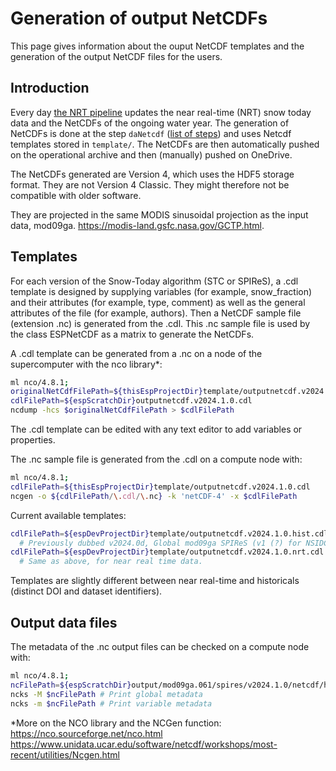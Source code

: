 # Generation of output NetCDFs

This page gives information about the ouput NetCDF templates and the generation of the output NetCDF files for the users.

## Introduction

Every day [the NRT pipeline](run_nrt_pipeline.md) updates the near real-time (NRT) snow today data and the NetCDFs of the ongoing water year. The generation of NetCDFs is done at the step `daNetcdf` ([list of steps](run_nrt_pipeline.md#steps-and-scriptid)) and uses Netcdf templates stored in `template/`. The NetCDFs are then automatically pushed on the operational archive and then (manually) pushed on OneDrive.

The NetCDFs generated are Version 4, which uses the HDF5 storage format. They are not Version 4 Classic. They might therefore not be compatible with older software.

They are projected in the same MODIS sinusoidal projection as the input data, mod09ga. <https://modis-land.gsfc.nasa.gov/GCTP.html>. 

## Templates

For each version of the Snow-Today algorithm (STC or SPIReS), a .cdl template is designed by supplying variables (for example, snow_fraction) and their attributes (for example, type, comment) as well as the general attributes of the file (for example, authors). Then a NetCDF sample file (extension .nc) is generated from the .cdl. This .nc sample file is used by the class ESPNetCDF as a matrix to generate the NetCDFs.

A .cdl template can be generated from a .nc on a node of the supercomputer with the nco library*:
```bash
ml nco/4.8.1;
originalNetCdfFilePath=${thisEspProjectDir}template/outputnetcdf.v2024.1.0.nc # $thisEspProjectDir defined in env/.matlabEnvironmentVariablesSpiresV202410
cdlFilePath=${espScratchDir}outputnetcdf.v2024.1.0.cdl
ncdump -hcs $originalNetCdfFilePath > $cdlFilePath
```

The .cdl template can be edited with any text editor to add variables or properties.

The .nc sample file is generated from the .cdl on a compute node with:
```bash
ml nco/4.8.1;
cdlFilePath=${thisEspProjectDir}template/outputnetcdf.v2024.1.0.cdl
ncgen -o ${cdlFilePath/\.cdl/\.nc} -k 'netCDF-4' -x $cdlFilePath
```

Current available templates:
```bash
cdlFilePath=${espDevProjectDir}template/outputnetcdf.v2024.1.0.hist.cdl
  # Previously dubbed v2024.0d, Global mod09ga SPIReS (v1 (?) for NSIDC).
cdlFilePath=${espDevProjectDir}template/outputnetcdf.v2024.1.0.nrt.cdl
  # Same as above, for near real time data.
```

Templates are slightly different between near real-time and historicals (distinct DOI and dataset identifiers).

## Output data files

The metadata of the .nc output files can be checked on a compute node with:
```bash
ml nco/4.8.1;
ncFilePath=${espScratchDir}output/mod09ga.061/spires/v2024.1.0/netcdf/h07v03/2001/SPIRES_HIST_h07v03_MOD09GA061_20010101_V1.0.nc
ncks -M $ncFilePath # Print global metadata
ncks -m $ncFilePath # Print variable metadata
```


*More on the NCO library and the NCGen function:
<https://nco.sourceforge.net/nco.html>
<https://www.unidata.ucar.edu/software/netcdf/workshops/most-recent/utilities/Ncgen.html>
